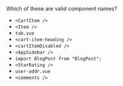 Which of these are valid component names?

* `<CartItem />`
* `<Item />`
* `tab.vue`
* `<cart-item-heading />`
* `<cartItemDisabled />`
* `<AppSidebar />`
* `import BlogPost from "BlogPost";`
* `<StarRating />`
* `user-addr.vue`
* `<comments />`
